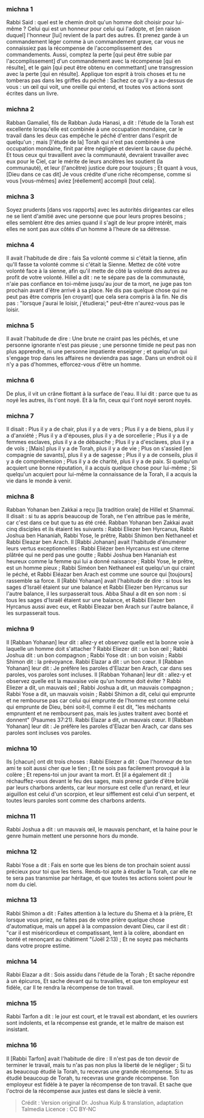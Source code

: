 
### michna 1
Rabbi Said : quel est le chemin droit qu'un homme doit choisir pour lui-même ? Celui qui est un honneur pour celui qui l'adopte, et [en raison duquel] l'honneur [lui] revient de la part des autres. Et prenez garde à un commandement léger comme à un commandement grave, car vous ne connaissiez pas la récompense de l'accomplissement des commandements. Aussi, comptez la perte [qui peut être subie par l'accomplissement] d'un commandement avec la récompense [qui en résulte], et le gain [qui peut être obtenu en commettant] une transgression avec la perte [qui en résulte]. Applique ton esprit à trois choses et tu ne tomberas pas dans les griffes du péché : Sachez ce qu'il y a au-dessus de vous : un œil qui voit, une oreille qui entend, et toutes vos actions sont écrites dans un livre.

### michna 2
Rabban Gamaliel, fils de Rabban Juda Hanasi, a dit : l'étude de la Torah est excellente lorsqu'elle est combinée à une occupation mondaine, car le travail dans les deux cas empêche le péché d'entrer dans l'esprit de quelqu'un ; mais [l'étude de la] Torah qui n'est pas combinée à une occupation mondaine, finit par être négligée et devient la cause du péché. Et tous ceux qui travaillent avec la communauté, devraient travailler avec eux pour le Ciel, car le mérite de leurs ancêtres les soutient (la communauté), et leur (l'ancêtre) justice dure pour toujours ; Et quant à vous, [Dieu dans ce cas dit] Je vous crédite d'une riche récompense, comme si vous [vous-mêmes] aviez [réellement] accompli [tout cela].

### michna 3
Soyez prudents [dans vos rapports] avec les autorités dirigeantes car elles ne se lient d'amitié avec une personne que pour leurs propres besoins ; elles semblent être des amies quand il s'agit de leur propre intérêt, mais elles ne sont pas aux côtés d'un homme à l'heure de sa détresse.

### michna 4
Il avait l'habitude de dire : fais Sa volonté comme si c'était la tienne, afin qu'Il fasse ta volonté comme si c'était la Sienne. Mettez de côté votre volonté face à la sienne, afin qu'il mette de côté la volonté des autres au profit de votre volonté. Hillel a dit : ne te sépare pas de la communauté, n'aie pas confiance en toi-même jusqu'au jour de ta mort, ne juge pas ton prochain avant d'être arrivé à sa place. Ne dis pas quelque chose qui ne peut pas être compris [en croyant] que cela sera compris à la fin. Ne dis pas : "lorsque j'aurai le loisir, j'étudierai;" peut-être n'aurez-vous pas le loisir.

### michna 5
Il avait l'habitude de dire : Une brute ne craint pas les péchés, et une personne ignorante n'est pas pieuse ; une personne timide ne peut pas non plus apprendre, ni une personne impatiente enseigner ; et quelqu'un qui s'engage trop dans les affaires ne deviendra pas sage. Dans un endroit où il n'y a pas d'hommes, efforcez-vous d'être un homme.

### michna 6
De plus, il vit un crâne flottant à la surface de l'eau. Il lui dit : parce que tu as noyé les autres, ils t'ont noyé. Et à la fin, ceux qui t'ont noyé seront noyés.

### michna 7
Il disait : Plus il y a de chair, plus il y a de vers ; Plus il y a de biens, plus il y a d'anxiété ; Plus il y a d'épouses, plus il y a de sorcellerie ; Plus il y a de femmes esclaves, plus il y a de débauche ; Plus il y a d'esclaves, plus il y a de vols ; [Mais] plus il y a de Torah, plus il y a de vie ; Plus on s'assied [en compagnie de savants], plus il y a de sagesse ; Plus il y a de conseils, plus il y a de compréhension ; Plus il y a de charité, plus il y a de paix. Si quelqu'un acquiert une bonne réputation, il a acquis quelque chose pour lui-même ; Si quelqu'un acquiert pour lui-même la connaissance de la Torah, il a acquis la vie dans le monde à venir.

### michna 8
Rabban Yohanan ben Zakkai a reçu [la tradition orale] de Hillel et Shammaï. Il disait : si tu as appris beaucoup de Torah, ne t'en attribue pas le mérite, car c'est dans ce but que tu as été créé. Rabban Yohanan ben Zakkai avait cinq disciples et ils étaient les suivants : Rabbi Eliezer ben Hyrcanus, Rabbi Joshua ben Hananiah, Rabbi Yose, le prêtre, Rabbi Shimon ben Nethaneel et Rabbi Eleazar ben Arach. Il [Rabbi Johanan] avait l'habitude d'énumérer leurs vertus exceptionnelles : Rabbi Eliézer ben Hyrcanus est une citerne plâtrée qui ne perd pas une goutte ; Rabbi Joshua ben Hananiah est heureux comme la femme qui lui a donné naissance ; Rabbi Yose, le prêtre, est un homme pieux ; Rabbi Siméon ben Nethaneel est quelqu'un qui craint le péché, et Rabbi Eléazar ben Arach est comme une source qui [toujours] rassemble sa force. Il [Rabbi Yohanan] avait l'habitude de dire : si tous les sages d'Israël étaient sur une balance et Rabbi Eliezer ben Hyrcanus sur l'autre balance, il les surpasserait tous. Abba Shaul a dit en son nom : si tous les sages d'Israël étaient sur une balance, et Rabbi Eliezer ben Hyrcanus aussi avec eux, et Rabbi Eleazar ben Arach sur l'autre balance, il les surpasserait tous.

### michna 9
Il [Rabban Yohanan] leur dit : allez-y et observez quelle est la bonne voie à laquelle un homme doit s'attacher ? Rabbi Eliezer dit : un bon œil ; Rabbi Joshua dit : un bon compagnon ; Rabbi Yose dit : un bon voisin ; Rabbi Shimon dit : la prévoyance. Rabbi Elazar a dit : un bon cœur. Il [Rabban Yohanan] leur dit : Je préfère les paroles d'Elazar ben Arach, car dans ses paroles, vos paroles sont incluses. Il [Rabban Yohanan] leur dit : allez-y et observez quelle est la mauvaise voie qu'un homme doit éviter ? Rabbi Eliezer a dit, un mauvais œil ; Rabbi Joshua a dit, un mauvais compagnon ; Rabbi Yose a dit, un mauvais voisin ; Rabbi Shimon a dit, celui qui emprunte et ne rembourse pas car celui qui emprunte de l'homme est comme celui qui emprunte de Dieu, béni soit-Il, comme il est dit, "les méchants empruntent et ne remboursent pas, mais les justes traitent avec bonté et donnent" (Psaumes 37:21). Rabbi Elazar a dit, un mauvais cœur. Il [Rabban Yohanan] leur dit : Je préfère les paroles d'Elazar ben Arach, car dans ses paroles sont incluses vos paroles.

### michna 10
Ils [chacun] ont dit trois choses : Rabbi Eliezer a dit : Que l'honneur de ton ami te soit aussi cher que le tien ; Et ne sois pas facilement provoqué à la colère ; Et repens-toi un jour avant ta mort. Et [il a également dit :] réchauffez-vous devant le feu des sages, mais prenez garde d'être brûlé par leurs charbons ardents, car leur morsure est celle d'un renard, et leur aiguillon est celui d'un scorpion, et leur sifflement est celui d'un serpent, et toutes leurs paroles sont comme des charbons ardents.

### michna 11
Rabbi Joshua a dit : un mauvais œil, le mauvais penchant, et la haine pour le genre humain mettent une personne hors du monde.

### michna 12
Rabbi Yose a dit : Fais en sorte que les biens de ton prochain soient aussi précieux pour toi que les tiens. Rends-toi apte à étudier la Torah, car elle ne te sera pas transmise par héritage, et que toutes tes actions soient pour le nom du ciel.

### michna 13
Rabbi Shimon a dit : Faites attention à la lecture du Shema et à la prière, Et lorsque vous priez, ne faites pas de votre prière quelque chose d'automatique, mais un appel à la compassion devant Dieu, car il est dit : "car il est miséricordieux et compatissant, lent à la colère, abondant en bonté et renonçant au châtiment "(Joël 2:13) ; Et ne soyez pas méchants dans votre propre estime.

### michna 14
Rabbi Elazar a dit : Sois assidu dans l'étude de la Torah ; Et sache répondre à un épicuros, Et sache devant qui tu travailles, et que ton employeur est fidèle, car Il te rendra la récompense de ton travail.

### michna 15
Rabbi Tarfon a dit : le jour est court, et le travail est abondant, et les ouvriers sont indolents, et la récompense est grande, et le maître de maison est insistant.

### michna 16
Il [Rabbi Tarfon] avait l'habitude de dire : Il n'est pas de ton devoir de terminer le travail, mais tu n'as pas non plus la liberté de le négliger ; Si tu as beaucoup étudié la Torah, tu recevras une grande récompense. Si tu as étudié beaucoup de Torah, tu recevras une grande récompense. Ton employeur est fidèle à te payer la récompense de ton travail. Et sache que l'octroi de la récompense aux justes est dans le siècle à venir.

>Crédit : Version original Dr. Joshua Kulp & translation, adaptation Talmedia
>Licence : CC BY-NC